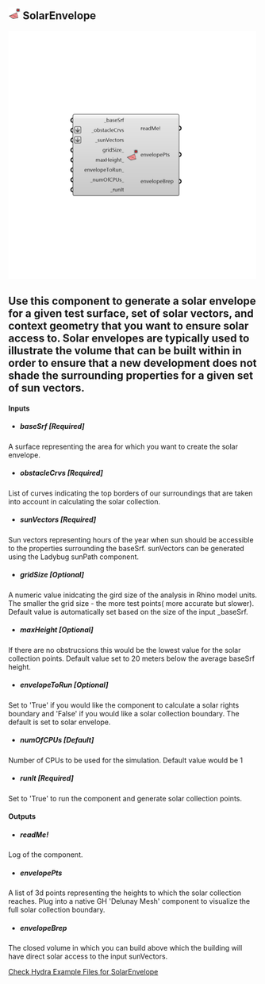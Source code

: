 ## ![](../../images/icons/SolarEnvelope.png) SolarEnvelope

![](../../images/500x500/SolarEnvelope.png)

Use this component to generate a solar envelope for a given test surface, set of solar vectors, and context geometry that you want to ensure solar access to.  Solar envelopes are typically used to illustrate the volume that can be built within in order to ensure that a new development does not shade the surrounding properties for a given set of sun vectors.
 -
 

#### Inputs
* ##### baseSrf [Required]
A surface representing the area for which you want to create the solar envelope.
* ##### obstacleCrvs [Required]
List of curves indicating the top borders of our surroundings that are taken into account in calculating the solar collection.
* ##### sunVectors [Required]
Sun vectors representing hours of the year when sun should be accessible to the properties surrounding the baseSrf.  sunVectors can be generated using the Ladybug sunPath component.
* ##### gridSize [Optional]
A numeric value inidcating the gird size of the analysis in Rhino model units. The smaller the grid size - the more test points( more accurate but slower). Default value is automatically set based on the size of the input _baseSrf.
* ##### maxHeight [Optional]
If there are no obstrucsions this would be the lowest value for the solar collection points. Default value set to 20 meters below the average baseSrf height.
* ##### envelopeToRun [Optional]
Set to 'True' if you would like the component to calculate a solar rights boundary and 'False' if you would like a solar collection boundary.  The default is set to solar envelope.
* ##### numOfCPUs [Default]
Number of CPUs to be used for the simulation. Default value would be 1
* ##### runIt [Required]
Set to 'True' to run the component and generate solar collection points.

#### Outputs
* ##### readMe!
Log of the component.
* ##### envelopePts
A list of 3d points representing the heights to which the solar collection reaches.  Plug into a native GH 'Delunay Mesh' component to visualize the full solar collection boundary.
* ##### envelopeBrep
The closed volume in which you can build above which the building will have direct solar access to the input sunVectors.


[Check Hydra Example Files for SolarEnvelope](https://hydrashare.github.io/hydra/index.html?keywords=Ladybug_SolarEnvelope)